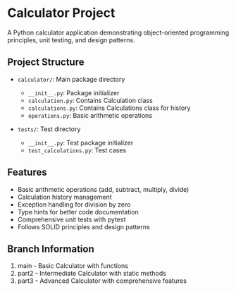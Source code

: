 # Calculator Project

A Python calculator application demonstrating object-oriented programming principles, unit testing, and design patterns.

## Project Structure

- `calculator/`: Main package directory
  - `__init__.py`: Package initializer
  - `calculation.py`: Contains Calculation class
  - `calculations.py`: Contains Calculations class for history
  - `operations.py`: Basic arithmetic operations

- `tests/`: Test directory
  - `__init__.py`: Test package initializer
  - `test_calculations.py`: Test cases

## Features

- Basic arithmetic operations (add, subtract, multiply, divide)
- Calculation history management
- Exception handling for division by zero
- Type hints for better code documentation
- Comprehensive unit tests with pytest
- Follows SOLID principles and design patterns

## Branch Information

1. main - Basic Calculator with functions
2. part2 - Intermediate Calculator with static methods
3. part3 - Advanced Calculator with comprehensive features